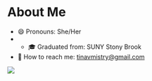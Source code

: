 # About Me
- 😄 Pronouns: She/Her
- - 🎓 Graduated from: SUNY Stony Brook 
- 📧 How to reach me: [tinavmistry@gmail.com](mailto:tinavmistry@gmail.com)

[![](https://visitcount.itsvg.in/api?id=tinamistry&icon=0&color=0)](https://visitcount.itsvg.in)

<!-- Proudly created with GPRM ( https://gprm.itsvg.in ) -->

